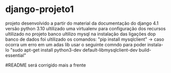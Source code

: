 # django-projeto1
projeto desenvolvido a partir do material da documentação do django 4.1
versão python 3.10
ultilizado uma virtualenv para configuração dos recursos ultilizado no projeto
banco ultilizo mysql
na instalação das ligações dop banco de dados foi ultilizado os comandos:
"pip install mysqlclient" -> caso ocorra um erro em um adas lib usar o seguinte comndo para poder instala-lo "sudo apt-get install python3-dev default-libmysqlclient-dev build-essential"


#README será corrigido mais a frente
